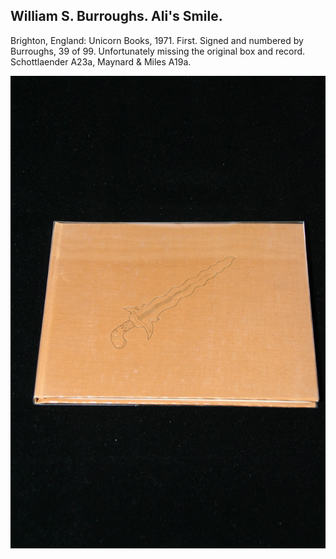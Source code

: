 ## William S. Burroughs. Ali's Smile.

Brighton, England: Unicorn Books, 1971. First. Signed and numbered by Burroughs, 39 of 99. Unfortunately missing the original box and record. Schottlaender A23a, Maynard & Miles A19a.

![Ali's Smile](../assets/images/ali-s-smile-1.jpg)
